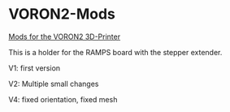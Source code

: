 # VORON2-Mods
[Mods for the VORON2 3D-Printer](..)

This is a holder for the RAMPS board with the stepper extender.

V1: first version

V2: Multiple small changes

V4: fixed orientation, fixed mesh